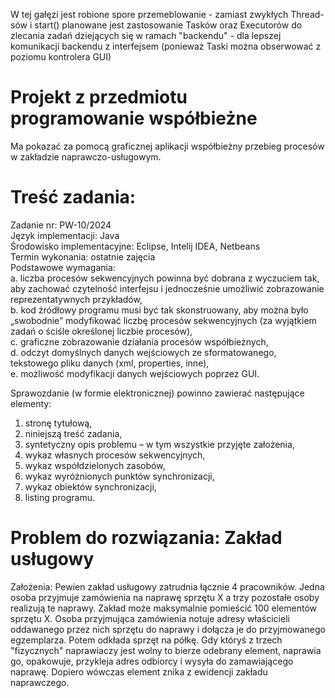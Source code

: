 W tej gałęzi jest robione spore przemeblowanie - zamiast zwykłych Thread-sów i start() planowane jest 
zastosowanie Tasków oraz Executorów do zlecania zadań dziejących się w ramach "backendu" - dla lepszej
komunikacji backendu z interfejsem (ponieważ Taski można obserwować z poziomu kontrolera GUI)


# Projekt z przedmiotu programowanie współbieżne

Ma pokazać za pomocą graficznej aplikacji współbieżny przebieg procesów w zakładzie naprawczo-usługowym.

# Treść zadania:

Zadanie nr: PW-10/2024\
Język implementacji: Java\
Środowisko implementacyjne: Eclipse, Intelij IDEA, Netbeans\
Termin wykonania: ostatnie zajęcia\
Podstawowe wymagania:\
a. liczba procesów sekwencyjnych powinna być dobrana z wyczuciem tak, aby zachować czytelność interfejsu i
jednocześnie umożliwić zobrazowanie reprezentatywnych przykładów,\
b. kod źródłowy programu musi być tak skonstruowany, aby można było „swobodnie” modyfikować liczbę
procesów sekwencyjnych (za wyjątkiem zadań o ściśle określonej liczbie procesów),\
c. graficzne zobrazowanie działania procesów współbieżnych,\
d. odczyt domyślnych danych wejściowych ze sformatowanego, tekstowego pliku danych (xml, properties, inne),\
e. możliwość modyfikacji danych wejściowych poprzez GUI.

Sprawozdanie (w formie elektronicznej) powinno zawierać następujące elementy:
1) stronę tytułową,
2) niniejszą treść zadania,
3) syntetyczny opis problemu – w tym wszystkie przyjęte założenia,
4) wykaz własnych procesów sekwencyjnych,
5) wykaz współdzielonych zasobów,
6) wykaz wyróżnionych punktów synchronizacji,
7) wykaz obiektów synchronizacji,
8) listing programu.

# Problem do rozwiązania: Zakład usługowy
Założenia:
Pewien zakład usługowy zatrudnia łącznie 4 pracowników. Jedna osoba przyjmuje zamówienia na naprawę sprzętu X a trzy pozostałe osoby realizują te naprawy. Zakład może maksymalnie pomieścić 100 elementów sprzętu X. Osoba przyjmująca zamówienia notuje adresy właścicieli oddawanego przez nich sprzętu do naprawy i dołącza je do przyjmowanego egzemplarza. Potem odkłada sprzęt na półkę. Gdy któryś z trzech "fizycznych" naprawiaczy jest wolny to bierze odebrany element, naprawia go, opakowuje, przykleja adres odbiorcy i wysyła do zamawiającego naprawę. Dopiero wówczas element znika z ewidencji zakładu naprawczego.